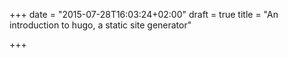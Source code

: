 +++
date = "2015-07-28T16:03:24+02:00"
draft = true
title = "An introduction to hugo, a static site generator"

+++

